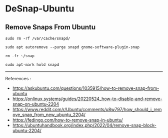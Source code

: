# DeSnap-Ubuntu

## Remove Snaps From Ubuntu

```shell
sudo rm -rf /var/cache/snapd/
```
```shell
sudo apt autoremove --purge snapd gnome-software-plugin-snap
```
```shell
rm -fr ~/snap
```
```shell
sudo apt-mark hold snapd
```
---
References : 
- https://askubuntu.com/questions/1035915/how-to-remove-snap-from-ubuntu
- https://onlinux.systems/guides/20220524_how-to-disable-and-remove-snap-on-ubuntu-2204
- https://www.reddit.com/r/Ubuntu/comments/u8w797/how_should_i_remove_snap_from_new_ubuntu_2204/
- https://fedingo.com/how-to-remove-snap-in-ubuntu/
- https://ubuntuhandbook.org/index.php/2022/04/remove-snap-block-ubuntu-2204/
